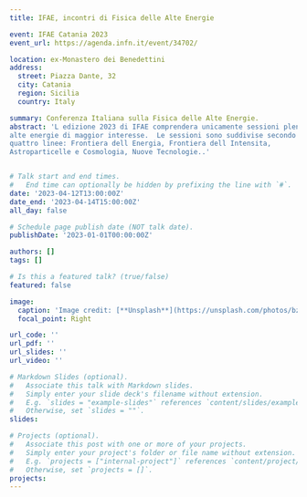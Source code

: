 ```yaml
---
title: IFAE, incontri di Fisica delle Alte Energie

event: IFAE Catania 2023
event_url: https://agenda.infn.it/event/34702/

location: ex-Monastero dei Benedettini
address:
  street: Piazza Dante, 32
  city: Catania
  region: Sicilia
  country: Italy

summary: Conferenza Italiana sulla Fisica delle Alte Energie.
abstract: 'L edizione 2023 di IFAE comprendera unicamente sessioni plenarie, dedicate alla discussione degli argomenti di fisica delle
alte energie di maggior interesse.  Le sessioni sono suddivise secondo
quattro linee: Frontiera dell Energia, Frontiera dell Intensita,
Astroparticelle e Cosmologia, Nuove Tecnologie..'


# Talk start and end times.
#   End time can optionally be hidden by prefixing the line with `#`.
date: '2023-04-12T13:00:00Z'
date_end: '2023-04-14T15:00:00Z'
all_day: false

# Schedule page publish date (NOT talk date).
publishDate: '2023-01-01T00:00:00Z'

authors: []
tags: []

# Is this a featured talk? (true/false)
featured: false

image:
  caption: 'Image credit: [**Unsplash**](https://unsplash.com/photos/bzdhc5b3Bxs)'
  focal_point: Right

url_code: ''
url_pdf: ''
url_slides: ''
url_video: ''

# Markdown Slides (optional).
#   Associate this talk with Markdown slides.
#   Simply enter your slide deck's filename without extension.
#   E.g. `slides = "example-slides"` references `content/slides/example-slides.md`.
#   Otherwise, set `slides = ""`.
slides:

# Projects (optional).
#   Associate this post with one or more of your projects.
#   Simply enter your project's folder or file name without extension.
#   E.g. `projects = ["internal-project"]` references `content/project/deep-learning/index.md`.
#   Otherwise, set `projects = []`.
projects:
---
```


